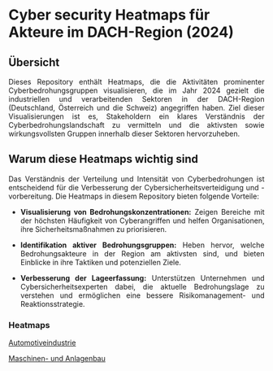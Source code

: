 # Cyber security Heatmaps für Akteure im DACH-Region (2024)
## Übersicht

<div align="justify">
Dieses Repository enthält Heatmaps, die die Aktivitäten prominenter Cyberbedrohungsgruppen visualisieren, die im Jahr 2024 gezielt die industriellen und verarbeitenden Sektoren in der DACH-Region (Deutschland, Österreich und die Schweiz) angegriffen haben. Ziel dieser Visualisierungen ist es, Stakeholdern ein klares Verständnis der Cyberbedrohungslandschaft zu vermitteln und die aktivsten sowie wirkungsvollsten Gruppen innerhalb dieser Sektoren hervorzuheben.

## Warum diese Heatmaps wichtig sind

Das Verständnis der Verteilung und Intensität von Cyberbedrohungen ist entscheidend für die Verbesserung der Cybersicherheitsverteidigung und -vorbereitung. Die Heatmaps in diesem Repository bieten folgende Vorteile:

- **Visualisierung von Bedrohungskonzentrationen:** Zeigen Bereiche mit der höchsten Häufigkeit von Cyberangriffen und helfen Organisationen, ihre Sicherheitsmaßnahmen zu priorisieren.
    
- **Identifikation aktiver Bedrohungsgruppen:** Heben hervor, welche Bedrohungsakteure in der Region am aktivsten sind, und bieten Einblicke in ihre Taktiken und potenziellen Ziele.
    
- **Verbesserung der Lageerfassung:** Unterstützen Unternehmen und Cybersicherheitsexperten dabei, die aktuelle Bedrohungslage zu verstehen und ermöglichen eine bessere Risikomanagement- und Reaktionsstrategie.

### Heatmaps

[Automotiveindustrie](https://github.com/GeigerLaszlo/Cyber-Security-Heatmaps-Akteure-in-der-DACH-Region-2024/blob/main/Automotive%20Industry/Automotive%20Industry%20im%20DACH.md)

[Maschinen- und Anlagenbau](https://github.com/GeigerLaszlo/Cyber-Security-Heatmaps-Akteure-in-der-DACH-Region-2024/blob/main/Maschinen-%20und%20Anlagenbau/Maschinen-%20und%20Anlagenbau.md)
